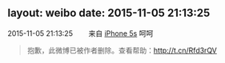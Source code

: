 layout: weibo
date: 2015-11-05 21:13:25
---
<meta name="referrer" content="no-referrer" />

2015-11-05 21:13:25  &nbsp;&nbsp;&nbsp;&nbsp;&nbsp;&nbsp; 来自 <a href="sinaweibo://customweibosource" rel="nofollow">iPhone 5s</a>
呵呵
>  抱歉，此微博已被作者删除。查看帮助：http://t.cn/Rfd3rQV
